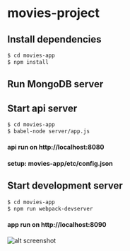 # movies-project
## Install dependencies

```bash
$ cd movies-app
$ npm install
```

## Run MongoDB server

## Start api server

```bash
$ cd movies-app
$ babel-node server/app.js
```
#### api run on http://localhost:8080 
#### setup: movies-app/etc/config.json

## Start development server

```bash
$ cd movies-app
$ npm run webpack-devserver
```
#### app run on http://localhost:8090

![alt screenshot](http://prntscr.com/iuod1v)
